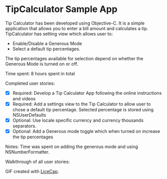 # TipCalculator Sample App
Tip Calculator has been developed using Objective-C. It is a simple application that allows you to enter a bill amount and calculates a tip. TipCalculator has setting view which allows user to:
* Enable/Disable a Generous Mode
* Select a default tip percentages. 

The tip percentages available for selection depend on whether the Generous Mode is turned on or off.

Time spent: 8 hours spent in total

Completed user stories:

 * [x] Required: Develop a Tip Calculator App following the online instructions and videos
 * [x] Required: Add a settings view to the Tip Calculator to allow user to chose a default tip percentage. Selected percentage is stored using NSUserDefaults
 * [x] Optional: Use locale specific currency and currency thousands separators. 
 * [x] Optional: Add a Generous mode toggle which when turned on increase the tip percentages
 
Notes:
Time was spent on adding the generous mode and using NSNumberFormatter.

Walkthrough of all user stories:

GIF created with [LiceCap](http://www.cockos.com/licecap/).
